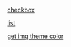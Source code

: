 [checkbox](https://moderncss.dev/pure-css-custom-checkbox-style/)

[list](https://hackmd.io/@Heidi-Liu/css-list-style)

[get img theme color](https://codepen.io/jakob-e/pen/QMZyJG)


